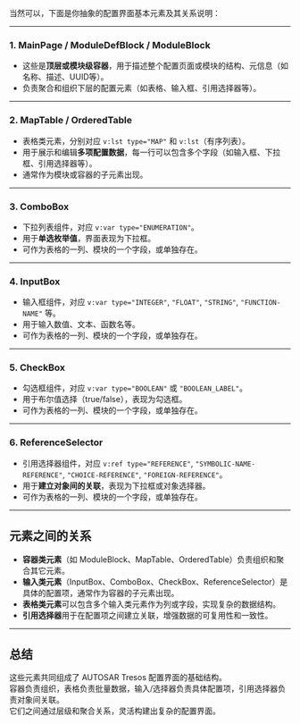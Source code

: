 当然可以，下面是你抽象的配置界面基本元素及其关系说明：

---

### 1. **MainPage / ModuleDefBlock / ModuleBlock**
- 这些是**顶层或模块级容器**，用于描述整个配置页面或模块的结构、元信息（如名称、描述、UUID等）。
- 负责聚合和组织下层的配置元素（如表格、输入框、引用选择器等）。

---

### 2. **MapTable / OrderedTable**
- 表格类元素，分别对应 `v:lst type="MAP"` 和 `v:lst`（有序列表）。
- 用于展示和编辑**多项配置数据**，每一行可以包含多个字段（如输入框、下拉框、引用选择器等）。
- 通常作为模块或容器的子元素出现。

---

### 3. **ComboBox**
- 下拉列表组件，对应 `v:var type="ENUMERATION"`。
- 用于**单选枚举值**，界面表现为下拉框。
- 可作为表格的一列、模块的一个字段，或单独存在。

---

### 4. **InputBox**
- 输入框组件，对应 `v:var type="INTEGER"`, `"FLOAT"`, `"STRING"`, `"FUNCTION-NAME"` 等。
- 用于输入数值、文本、函数名等。
- 可作为表格的一列、模块的一个字段，或单独存在。

---

### 5. **CheckBox**
- 勾选框组件，对应 `v:var type="BOOLEAN"` 或 `"BOOLEAN_LABEL"`。
- 用于布尔值选择（true/false），表现为勾选框。
- 可作为表格的一列、模块的一个字段，或单独存在。

---

### 6. **ReferenceSelector**
- 引用选择器组件，对应 `v:ref type="REFERENCE"`, `"SYMBOLIC-NAME-REFERENCE"`, `"CHOICE-REFERENCE"`, `"FOREIGN-REFERENCE"`。
- 用于**建立对象间的关联**，表现为下拉框或对象选择器。
- 可作为表格的一列、模块的一个字段，或单独存在。

---

## 元素之间的关系

- **容器类元素**（如 ModuleBlock、MapTable、OrderedTable）负责组织和聚合其它元素。
- **输入类元素**（InputBox、ComboBox、CheckBox、ReferenceSelector）是具体的配置项，通常作为容器的子元素出现。
- **表格类元素**可以包含多个输入类元素作为列或字段，实现复杂的数据结构。
- **引用选择器**用于在配置项之间建立关联，增强数据的可复用性和一致性。

---

## 总结

这些元素共同组成了 AUTOSAR Tresos 配置界面的基础结构。  
容器负责组织，表格负责批量数据，输入/选择器负责具体配置项，引用选择器负责对象间关联。  
它们之间通过层级和聚合关系，灵活构建出复杂的配置界面。